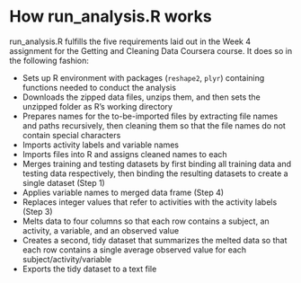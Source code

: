 <h1>How run_analysis.R works</h1>

run_analysis.R fulfills the five requirements laid out in the Week 4 assignment for the Getting and Cleaning Data Coursera course. It does so in the following fashion:

<ul>
<li>Sets up R environment with packages (<code>reshape2</code>, <code>plyr</code>) containing functions needed to conduct the analysis</li>
<li>Downloads the zipped data files, unzips them, and then sets the unzipped folder as R’s working directory</li>
<li>Prepares names for the to-be-imported files by extracting file names and paths recursively, then cleaning them so that the file names do not contain special characters</li>
<li>Imports activity labels and variable names</li>
<li>Imports files into R and assigns cleaned names to each</li>
<li>Merges training and testing datasets by first binding all training data and testing data respectively, then binding the resulting datasets to create a single dataset (Step 1)</li>
<li>Applies variable names to merged data frame (Step 4)</li>
<li>Replaces integer values that refer to activities with the activity labels (Step 3)</li>
<li>Melts data to four columns so that each row contains a subject, an activity, a variable, and an observed value</li>
<li>Creates a second, tidy dataset that summarizes the melted data so that each row contains a single average observed value for each subject/activity/variable</li>
<li>Exports the tidy dataset to a text file</li>
</ul>
